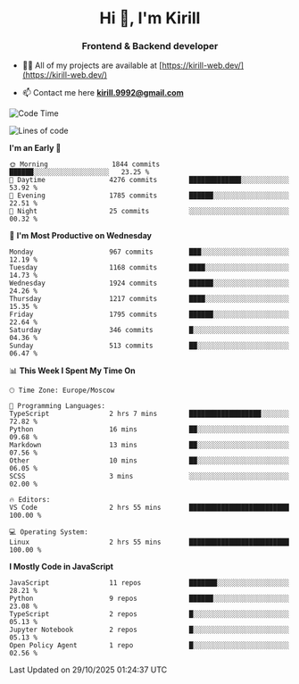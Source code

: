 <h1 align="center">Hi 👋, I'm Kirill</h1>
<h3 align="center">Frontend & Backend developer</h3>

- 👨‍💻 All of my projects are available at [https://kirill-web.dev/](https://kirill-web.dev/)

- 📫 Contact me here **kirill.9992@gmail.com**











<!--START_SECTION:waka-->
![Code Time](http://img.shields.io/badge/Code%20Time-2%2C368%20hrs%2050%20mins-blue)

![Lines of code](https://img.shields.io/badge/From%20Hello%20World%20I%27ve%20Written-5.1%20million%20lines%20of%20code-blue)

**I'm an Early 🐤** 

```text
🌞 Morning                1844 commits        ██████░░░░░░░░░░░░░░░░░░░   23.25 % 
🌆 Daytime                4276 commits        █████████████░░░░░░░░░░░░   53.92 % 
🌃 Evening                1785 commits        ██████░░░░░░░░░░░░░░░░░░░   22.51 % 
🌙 Night                  25 commits          ░░░░░░░░░░░░░░░░░░░░░░░░░   00.32 % 
```
📅 **I'm Most Productive on Wednesday** 

```text
Monday                   967 commits         ███░░░░░░░░░░░░░░░░░░░░░░   12.19 % 
Tuesday                  1168 commits        ████░░░░░░░░░░░░░░░░░░░░░   14.73 % 
Wednesday                1924 commits        ██████░░░░░░░░░░░░░░░░░░░   24.26 % 
Thursday                 1217 commits        ████░░░░░░░░░░░░░░░░░░░░░   15.35 % 
Friday                   1795 commits        ██████░░░░░░░░░░░░░░░░░░░   22.64 % 
Saturday                 346 commits         █░░░░░░░░░░░░░░░░░░░░░░░░   04.36 % 
Sunday                   513 commits         ██░░░░░░░░░░░░░░░░░░░░░░░   06.47 % 
```


📊 **This Week I Spent My Time On** 

```text
🕑︎ Time Zone: Europe/Moscow

💬 Programming Languages: 
TypeScript               2 hrs 7 mins        ██████████████████░░░░░░░   72.82 % 
Python                   16 mins             ██░░░░░░░░░░░░░░░░░░░░░░░   09.68 % 
Markdown                 13 mins             ██░░░░░░░░░░░░░░░░░░░░░░░   07.56 % 
Other                    10 mins             ██░░░░░░░░░░░░░░░░░░░░░░░   06.05 % 
SCSS                     3 mins              ░░░░░░░░░░░░░░░░░░░░░░░░░   02.00 % 

🔥 Editors: 
VS Code                  2 hrs 55 mins       █████████████████████████   100.00 % 

💻 Operating System: 
Linux                    2 hrs 55 mins       █████████████████████████   100.00 % 
```

**I Mostly Code in JavaScript** 

```text
JavaScript               11 repos            ███████░░░░░░░░░░░░░░░░░░   28.21 % 
Python                   9 repos             ██████░░░░░░░░░░░░░░░░░░░   23.08 % 
TypeScript               2 repos             █░░░░░░░░░░░░░░░░░░░░░░░░   05.13 % 
Jupyter Notebook         2 repos             █░░░░░░░░░░░░░░░░░░░░░░░░   05.13 % 
Open Policy Agent        1 repo              █░░░░░░░░░░░░░░░░░░░░░░░░   02.56 % 
```




 Last Updated on 29/10/2025 01:24:37 UTC
<!--END_SECTION:waka-->
